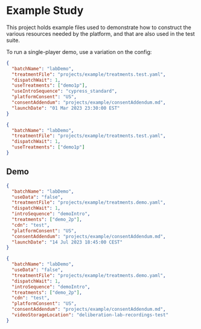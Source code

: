 # Example Study

This project holds example files used to demonstrate how to construct the various resources needed by the platform, and that are also used in the test suite.

To run a single-player demo, use a variation on the config:

```json
{
  "batchName": "labDemo",
  "treatmentFile": "projects/example/treatments.test.yaml",
  "dispatchWait": 1,
  "useTreatments": ["demo1p"],
  "useIntroSequence": "cypress_standard",
  "platformConsent": "US",
  "consentAddendum": "projects/example/consentAddendum.md",
  "launchDate": "01 Mar 2023 23:30:00 EST"
}
```

```json
{
  "batchName": "labDemo",
  "treatmentFile": "projects/example/treatments.test.yaml",
  "dispatchWait": 1,
  "useTreatments": ["demo1p"]
}
```

## Demo

```json
{
  "batchName": "labDemo",
  "useData": "false",
  "treatmentFile": "projects/example/treatments.demo.yaml",
  "dispatchWait": 1,
  "introSequence": "demoIntro",
  "treatments": ["demo_2p"],
  "cdn": "test",
  "platformConsent": "US",
  "consentAddendum": "projects/example/consentAddendum.md",
  "launchDate": "14 Jul 2023 18:45:00 CEST"
}
```

```json
{
  "batchName": "labDemo",
  "useData": "false",
  "treatmentFile": "projects/example/treatments.demo.yaml",
  "dispatchWait": 1,
  "introSequence": "demoIntro",
  "treatments": ["demo_2p"],
  "cdn": "test",
  "platformConsent": "US",
  "consentAddendum": "projects/example/consentAddendum.md",
  "videoStorageLocation": "deliberation-lab-recordings-test"
}
```
